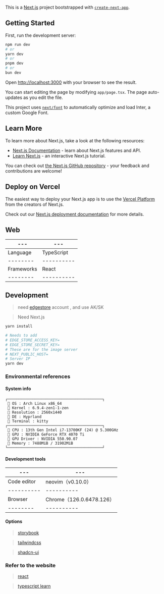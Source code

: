 This is a [Next.js](https://nextjs.org/) project bootstrapped with [`create-next-app`](https://github.com/vercel/next.js/tree/canary/packages/create-next-app).

## Getting Started

First, run the development server:

```bash
npm run dev
# or
yarn dev
# or
pnpm dev
# or
bun dev
```

Open [http://localhost:3000](http://localhost:3000) with your browser to see the result.

You can start editing the page by modifying `app/page.tsx`. The page auto-updates as you edit the file.

This project uses [`next/font`](https://nextjs.org/docs/basic-features/font-optimization) to automatically optimize and load Inter, a custom Google Font.

## Learn More

To learn more about Next.js, take a look at the following resources:

- [Next.js Documentation](https://nextjs.org/docs) - learn about Next.js features and API.
- [Learn Next.js](https://nextjs.org/learn) - an interactive Next.js tutorial.

You can check out [the Next.js GitHub repository](https://github.com/vercel/next.js/) - your feedback and contributions are welcome!

## Deploy on Vercel

The easiest way to deploy your Next.js app is to use the [Vercel Platform](https://vercel.com/new?utm_medium=default-template&filter=next.js&utm_source=create-next-app&utm_campaign=create-next-app-readme) from the creators of Next.js.

Check out our [Next.js deployment documentation](https://nextjs.org/docs/deployment) for more details.

## Web

| ---        | ---        |
| ---------- | ---------- |
| Language   | TypeScript |
| --------   | ---------- |
| Frameworks | React      |
| --------   | ---------- |

## Development
> need [edgestore](https://edgestore.dev/)  account , and use AK/SK

> Need Next.js

```sh
yarn install

# Needs to add
# EDGE_STORE_ACCESS_KEY=
# EDGE_STORE_SECRET_KEY=
# These are for the image server
# NEXT_PUBLIC_HOST=
# Server IP
yarn dev

```

### Environmental references

#### System info

```shell
┌──────────────────────────────────────────┐
  OS : Arch Linux x86_64
  Kernel : 6.9.4-zen1-1-zen
  Resolution : 2560x1440
  DE : Hyprland
  Terminal : kitty
┌──────────────────────────────────────────┐
  CPU : 13th Gen Intel i7-13700KF (24) @ 5.300GHz
  GPU : NVIDIA GeForce RTX 4070 Ti
  GPU Driver : NVIDIA 550.90.07
 ﬙ Memory : 7488MiB / 31902MiB
└──────────────────────────────────────────┘
```

#### Development tools

| ---         | ---                      |
| ----------- | ------------------------ |
| Code editor | neovim（v0.10.0）        |
| ----------  | ----------               |
| Browser     | Chrome（126.0.6478.126） |
| --------    | ----------               |

#### Options

> [storybook](https://storybook.js.org/docs)

> [tailwindcss](https://tailwindcss.com/docs/installation)

> [shadcn-ui](https://ui.shadcn.com/docs)

### Refer to the website

> [react](https://react.dev/reference/react/hooks)

> [typescript learn](https://ts.xcatliu.com/introduction/index.html)